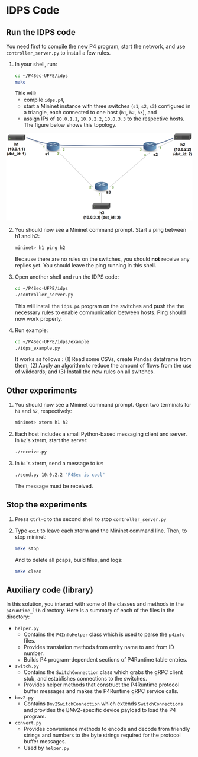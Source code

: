 # IDPS Code

## Run the IDPS code

You need first to compile the new P4 program, start the network, and use `controller_server.py` 
to install a few rules.

1. In your shell, run:
   ```bash
   cd ~/P4Sec-UFPE/idps
   make
   ```
   This will:
   * compile `idps.p4`,
   * start a Mininet instance with three switches (`s1`, `s2`, `s3`)
     configured in a triangle, each connected to one host (`h1`, `h2`, `h3`), and
   * assign IPs of `10.0.1.1`, `10.0.2.2`, `10.0.3.3` to the respective hosts. The 
     figure below shows this topology.

![topology](topo.png)

2. You should now see a Mininet command prompt. Start a ping between h1 and h2:
   ```bash
   mininet> h1 ping h2
   ```
   Because there are no rules on the switches, you should **not** receive any
   replies yet. You should leave the ping running in this shell.

3. Open another shell and run the IDPS code:
   ```bash
   cd ~/P4Sec-UFPE/idps
   ./controller_server.py
   ```
   This will install the `idps.p4` program on the switches and push the
   the necessary rules to enable communication between hosts. Ping should 
   now work properly.

4. Run example:
   ```bash
   cd ~/P4Sec-UFPE/idps/example
   ./idps_example.py
   ```
   It works as follows : (1) Read some CSVs, create Pandas dataframe from them; 
   (2) Apply an algorithm to reduce the amount of flows from the use of wildcards; 
   and (3) Install the new rules on all switches. 
   
## Other experiments

1. You should now see a Mininet command prompt. Open two terminals
for `h1` and `h2`, respectively:
   ```bash
   mininet> xterm h1 h2
   ```
2. Each host includes a small Python-based messaging client and
server. In `h2`'s xterm, start the server:
   ```bash
   ./receive.py
   ```
3. In `h1`'s xterm, send a message to `h2`:
   ```bash
   ./send.py 10.0.2.2 "P4Sec is cool"
   ```
   The message must be received.

## Stop the experiments

1. Press `Ctrl-C` to the second shell to stop `controller_server.py`

2. Type `exit` to leave each xterm and the Mininet command line.
   Then, to stop mininet:
   ```bash
   make stop
   ```
   And to delete all pcaps, build files, and logs:
   ```bash
   make clean
   ```

## Auxiliary code (library)

In this solution, you interact with some of the classes and methods in the `p4runtime_lib` 
directory. Here is a summary of each of the files in the directory:
- `helper.py`
  - Contains the `P4InfoHelper` class which is used to parse the `p4info` files.
  - Provides translation methods from entity name to and from ID number.
  - Builds P4 program-dependent sections of P4Runtime table entries.
- `switch.py`
  - Contains the `SwitchConnection` class which grabs the gRPC client stub, and
    establishes connections to the switches.
  - Provides helper methods that construct the P4Runtime protocol buffer messages
    and makes the P4Runtime gRPC service calls.
- `bmv2.py`
  - Contains `Bmv2SwitchConnection` which extends `SwitchConnections` and provides
    the BMv2-specific device payload to load the P4 program.
- `convert.py`
  - Provides convenience methods to encode and decode from friendly strings and
    numbers to the byte strings required for the protocol buffer messages.
  - Used by `helper.py`
